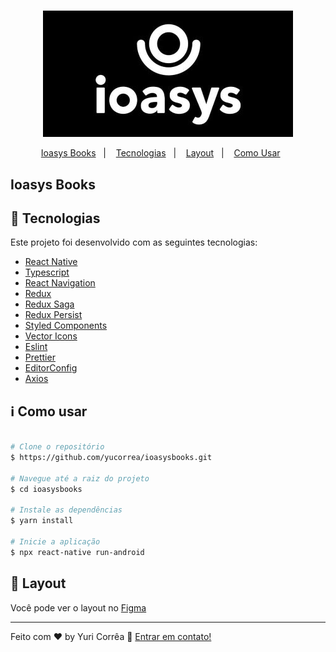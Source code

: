 <h1 align="center">

</h1>

<p align="center">
  <img src="./github/logo_ioasys.jpeg" alt="Ioasys">
</p>

<p align="center">
   <a href="#ioasys-books">Ioasys Books</a>&nbsp;&nbsp;&nbsp;|&nbsp;&nbsp;&nbsp;
  <a href="#computer-tecnologias">Tecnologias</a>&nbsp;&nbsp;&nbsp;|&nbsp;&nbsp;&nbsp;
  <a href="#computer-layout">Layout</a>&nbsp;&nbsp;&nbsp;|&nbsp;&nbsp;&nbsp;
  <a href="#information_source-como-usar">Como Usar</a>&nbsp;&nbsp;&nbsp;&nbsp;&nbsp;&nbsp;
</p>

## Ioasys Books

## :rocket: Tecnologias

Este projeto foi desenvolvido com as seguintes tecnologias:

- [React Native](https://facebook.github.io/react-native/)
- [Typescript](https://www.typescriptlang.org/)
- [React Navigation](https://reactnavigation.org/)
- [Redux](https://redux.js.org/)
- [Redux Saga](https://redux-saga.js.org/)
- [Redux Persist](https://github.com/rt2zz/redux-persist)
- [Styled Components](https://www.styled-components.com/)
- [Vector Icons](https://github.com/oblador/react-native-vector-icons)
- [Eslint](https://eslint.org/)
- [Prettier](https://prettier.io/)
- [EditorConfig](https://editorconfig.org/)
- [Axios](https://github.com/axios/axios)

## :information_source: Como usar

```bash

# Clone o repositório
$ https://github.com/yucorrea/ioasysbooks.git

# Navegue até a raiz do projeto
$ cd ioasysbooks

# Instale as dependências
$ yarn install

# Inicie a aplicação
$ npx react-native run-android

```

## :art: Layout
 Você pode ver o layout no [Figma](https://www.figma.com/file/JRUQaA8sZ9PMiu76FcfvNG/Desafio-React-Native%3A-ioasys-books?node-id=12%3A946)

---

Feito com ♥ by Yuri Corrêa :wave: [Entrar em contato!](https://www.linkedin.com/in/yucorrea/)

